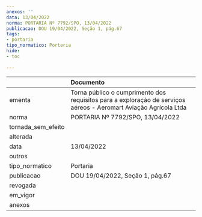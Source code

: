 ```yaml
---
anexos: ''
data: 13/04/2022
norma: PORTARIA Nº 7792/SPO, 13/04/2022
publicacao: DOU 19/04/2022, Seção 1, pág.67
tags:
- portaria
tipo_normatico: Portaria
hide: 
- toc 
 
---
```


|                    | Documento                                                                                                        |
|:-------------------|:-----------------------------------------------------------------------------------------------------------------|
| ementa             | Torna público o cumprimento dos requisitos para a exploração de serviços aéreos - Aeromart Aviação Agrícola Ltda |
| norma              | PORTARIA Nº 7792/SPO, 13/04/2022                                                                                 |
| tornada_sem_efeito |                                                                                                                  |
| alterada           |                                                                                                                  |
| data               | 13/04/2022                                                                                                       |
| outros             |                                                                                                                  |
| tipo_normatico     | Portaria                                                                                                         |
| publicacao         | DOU 19/04/2022, Seção 1, pág.67                                                                                  |
| revogada           |                                                                                                                  |
| em_vigor           |                                                                                                                  |
| anexos             |                                                                                                                  |